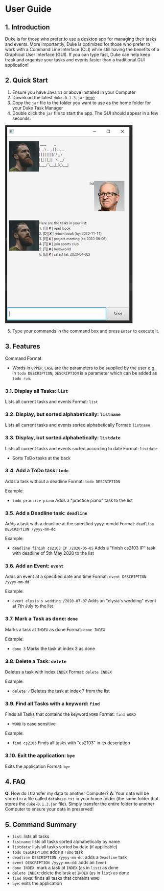 # User Guide

## 1. Introduction

Duke is for those who prefer to use a desktop app for managing their tasks and events. More importantly, Duke is optimized for those who prefer to work with a Command Line Interface (CLI) while still having the benefits of a Graphical User Interface (GUI). If you can type fast, Duke can help keep track and organise your tasks and events faster than a traditional GUI application!

## 2. Quick Start

1. Ensure you have Java `11` or above installed in your Computer
2. Download the latest `duke-0.1.3.jar` [here](https://github.com/hhjoel/duke/releases/download/A-Release3/duke-0.1.3.jar)
3. Copy the `jar` file to the folder you want to use as the home folder for your Duke Task Manager
4. Double click the `jar` file to start the app. The GUI should appear in a few seconds.

![Image of GUI](https://github.com/hhjoel/duke/blob/master/docs/Ui.PNG?raw=true)

5. Type your commands in the command box and press `Enter` to execute it.

## 3. Features

Command Format

* Words in `UPPER_CASE` are the parameters to be supplied by the user e.g. in `todo DESCRIPTION`, `DESCRIPTION` is a parameter which can be added as `todo run`.

### 3.1. Display all Tasks: __`list`__

Lists all current tasks and events
Format: `list`

### 3.2. Display, but sorted alphabetically: __`listname`__

Lists all current tasks and events sorted alphabetically
Format: `listname`

### 3.3. Display, but sorted alphabetically: __`listdate`__

Lists all current tasks and events sorted according to date
Format: `listdate`

* Sorts ToDo tasks at the back

### 3.4. Add a ToDo task: __`todo`__

Adds a task without a deadline
Format: `todo DESCRIPTION`

Example:

* `todo practice piano`
Adds a "practice piano" task to the list

### 3.5. Add a Deadline task: __`deadline`__

Adds a task with a deadline at the specified yyyy-mmdd
Format: `deadline DESCRIPTION /yyyy-mm-dd`

Example:

* `deadline finish cs2103 IP /2020-05-05`
Adds a "finish cs2103 IP" task with deadline of 5th May 2020 to the list

### 3.6. Add an Event: __`event`__

Adds an event at a specified date and time
Format: `event DESCRIPTION /yyyy-mm-dd`

Example:

* `event elysia's wedding /2020-07-07`
Adds an "elysia's wedding" event at 7th July to the list

### 3.7. Mark a Task as done: __`done`__

Marks a task at `INDEX` as done
Format: `done INDEX`

Example:

* `done 3`
Marks the task at index 3 as done

### 3.8. Delete a Task: __`delete`__

Deletes a task with index `INDEX`
Format: `delete INDEX`

Example:

* `delete 7`
Deletes the task at index 7 from the list

### 3.9. Find all Tasks with a keyword: __`find`__

Finds all Tasks that contains the keyword `WORD`
Format: `find WORD`

* `WORD` is case sensitive

Example:

* `find cs2103`
Finds all tasks with "cs2103" in its description

### 3.10. Exit the application: __`bye`__

Exits the application
Format: `bye`

## 4. FAQ

__Q__: How do I transfer my data to another Computer?
__A__: Your data will be stored in a file called `database.txt` in your home folder (the same folder that stores the `duke-0.1.3.jar` file). Simply transfer the entire folder to another Computer to ensure your data in preserved!

## 5. Command Summary

* `list`: lists all tasks
* `listname`: lists all tasks sorted alphabetically by name
* `listdate`: lists all tasks sorted by date (if applicable)
* `todo DESCRIPTION`: adds a `ToDo` task
* `deadline DESCRIPTION /yyyy-mm-dd`: adds a `Deadline` task
* `event DESCRIPTION /yyyy-mm-dd`: adds an `Event`
* `done INDEX`: mark a task at `INDEX` (as in `list`) as done
* `delete INDEX`: delete the task at `INDEX` (as in `list`) as done
* `find WORD`: finds all tasks that contains `WORD`
* `bye`: exits the application

